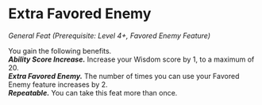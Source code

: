 # Extra Favored Enemy
*General Feat (Prerequisite: Level 4+, Favored Enemy Feature)*

You gain the following benefits.  
***Ability Score Increase.*** Increase your Wisdom score by 1, to a maximum of 20.  
***Extra Favored Enemy.*** The number of times you can use your Favored Enemy feature increases by 2.  
***Repeatable.*** You can take this feat more than once.